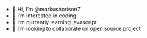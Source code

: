 - 👋 Hi, I’m @markushorison7
- 👀 I’m interested in coding
- 🌱 I’m currently learning javascript
- 💞️ I’m looking to collaborate on open source project

<!---
markushorison7/markushorison7 is a ✨ special ✨ repository because its `README.md` (this file) appears on your GitHub profile.
You can click the Preview link to take a look at your changes.
--->
